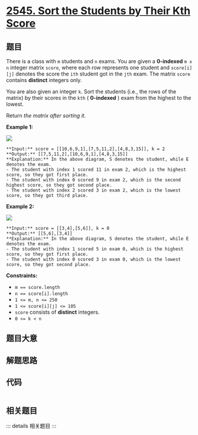 # [2545. Sort the Students by Their Kth Score](https://leetcode.com/problems/sort-the-students-by-their-kth-score)

## 题目

There is a class with `m` students and `n` exams. You are given a
**0-indexed** `m x n` integer matrix `score`, where each row represents one
student and `score[i][j]` denotes the score the `ith` student got in the `jth`
exam. The matrix `score` contains **distinct** integers only.

You are also given an integer `k`. Sort the students (i.e., the rows of the
matrix) by their scores in the `kth` ( **0-indexed** ) exam from the highest
to the lowest.

Return _the matrix after sorting it._



**Example 1:**

![](https://assets.leetcode.com/uploads/2022/11/30/example1.png)

    
    
    **Input:** score = [[10,6,9,1],[7,5,11,2],[4,8,3,15]], k = 2
    **Output:** [[7,5,11,2],[10,6,9,1],[4,8,3,15]]
    **Explanation:** In the above diagram, S denotes the student, while E denotes the exam.
    - The student with index 1 scored 11 in exam 2, which is the highest score, so they got first place.
    - The student with index 0 scored 9 in exam 2, which is the second highest score, so they got second place.
    - The student with index 2 scored 3 in exam 2, which is the lowest score, so they got third place.
    

**Example 2:**

![](https://assets.leetcode.com/uploads/2022/11/30/example2.png)

    
    
    **Input:** score = [[3,4],[5,6]], k = 0
    **Output:** [[5,6],[3,4]]
    **Explanation:** In the above diagram, S denotes the student, while E denotes the exam.
    - The student with index 1 scored 5 in exam 0, which is the highest score, so they got first place.
    - The student with index 0 scored 3 in exam 0, which is the lowest score, so they got second place.
    



**Constraints:**

  * `m == score.length`
  * `n == score[i].length`
  * `1 <= m, n <= 250`
  * `1 <= score[i][j] <= 105`
  * `score` consists of **distinct** integers.
  * `0 <= k < n`


## 题目大意

## 解题思路

## 代码

```javascript

```

## 相关题目

::: details 相关题目
:::
